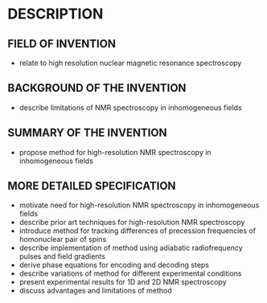 # DESCRIPTION

## FIELD OF INVENTION

- relate to high resolution nuclear magnetic resonance spectroscopy

## BACKGROUND OF THE INVENTION

- describe limitations of NMR spectroscopy in inhomogeneous fields

## SUMMARY OF THE INVENTION

- propose method for high-resolution NMR spectroscopy in inhomogeneous fields

## MORE DETAILED SPECIFICATION

- motivate need for high-resolution NMR spectroscopy in inhomogeneous fields
- describe prior art techniques for high-resolution NMR spectroscopy
- introduce method for tracking differences of precession frequencies of homonuclear pair of spins
- describe implementation of method using adiabatic radiofrequency pulses and field gradients
- derive phase equations for encoding and decoding steps
- describe variations of method for different experimental conditions
- present experimental results for 1D and 2D NMR spectroscopy
- discuss advantages and limitations of method

